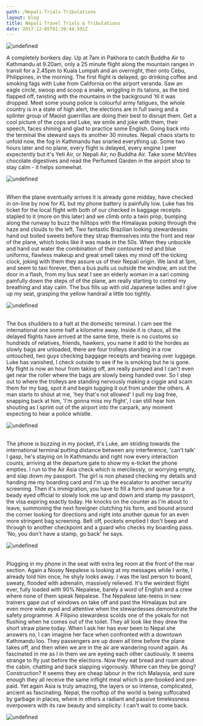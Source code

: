 ```yaml
---
path: /Nepali-Trials-Tribulations
layout: blog
title: Nepali Travel Trials & Tribulations
date: 2017-12-05T01:39:44.591Z
---
```

![undefined](/images/IMG_1224.JPG)

A completely bonkers day. Up at 7am in Pakhora to catch Buddha Air to Kathmandu at 9.20am, only a 25 minute flight along the mountain ranges in transit for a 2.45pm to Kuala Lumpah and an overnight, then onto Cebu, Philippines, in the morning. The first flight is delayed, go drinking coffee and smoking fags with Luke from California on the airport veranda. Saw an eagle circle, swoop and scoop a snake, wriggling in its talons, as the bird flapped off, twisting with the mountains in the background 'til it was dropped. Meet some young police is colourful army fatigues, the whole country is in a state of high alert, the elections are in full swing and a splinter group of Maoist guerrillas are doing their best to disrupt them. Get a cool picture of the cops and Luke, we smile and joke with them, their speech, faces shining and glad to practice some English. Going back into the terminal the steward says its another 30 minutes. Nepali chaos starts to unfold now, the fog in Kathmandu has snarled everything up. Some two hours later and no plane, every flight is delayed, every engine I peer expectently but it's Yeti Air, or Nepali Air, no Buddha Air. Take some McVites chocolate digestives and read the Perfumed Garden in the airport shop to stay calm - it helps somewhat.

![undefined](/images/FullSizeRender_1.jpg)

\
When the plane eventually arrives it is already gone midday, have checked in on-line by now for KL but my phone battery is painfully low. Luke has his ticket for the local flight with both of our checked in baggage receipts stapled to it (more on this later) and we climb onto a twin prop, bumping along the runway to buzz the hilltops with the Himalayas poking through the haze and clouds to the left. Two fantastic Brazilian looking stewardesses hand out boiled sweets before they strap themselves into the front and rear of the plane, which looks like it was made in the 50s. When they unbuckle and hand out water the combination of their contoured red and blue uniforms, flawless makeup and great smell takes my mind off the ticking clock, joking with them they assure us of their Nepali origin. We land at 1pm, and seem to taxi forever, then a bus pulls us outside the window, am out the door in a flash, from my bus seat I see an elderly woman in a sari coming painfully down the steps of of the plane, am really starting to control my breathing and stay calm. The bus fills up with old Japanese ladies and I give up my seat, grasping the yellow handrail a little too tightly.

![undefined](/images/24739957_10154989788426714_1180826859_o.jpg)

\
The bus shudders to a halt at the domestic terminal. I cam see the international one some half a kilometre away. Inside it is chaos, all the delayed flights have arrived at the same time, there is no customs so hundreds of relatives, friends, hawkers, you name it add to the hordes as slowly bags are unloaded, there are four trolleys standing in a row untouched, two guys checking baggage receipts and heaving over luggage. Luke has vanished, I check outside to see if he is smoking but he is gone. My flight is now an hour from taking off, am really pumped and I can't even get near the roller where the bags are slowly being handed over. So I step out to where the trolleys are standing nervously making a ciggie and scam them for my bag, spot it and begin tugging it out from under the others. A man starts to shout at me, 'hey that's not allowed' I pull my bag free, snapping back at him, 'I'm gonna miss my flight', I can still hear him shouting as I sprint out of the airport into the carpark, any moment expecting to hear a police whistle.

![undefined](/images/IMG_1424.JPG)

\
The phone is buzzing in my pocket, it's Luke, am striding towards the international terminal putting distance between any interference, 'can't talk' I gasp, he's staying on In Kathmandu and right now every interaction counts, arriving at the departure gate to show my e-ticket the phone empties. I run to the Air Asia check which is mercilessly, or worrying empty, and slap down my passport. The girl is non phased checking my details and handing me my boarding card and I'm up the escalator to another security screening. Then it's immigration, you have to fill a form and queue for a beady eyed official to slowly look me up and down and stamp my passport, the visa expiring exactly today. He knocks on the counter as I'm about to leave, summoning the next foreigner clutching his form, and bound around the corner looking for directions and right into another queue for an even more stringent bag screening. Belt off, pockets emptied I don't beep and through to another checkpoint and a guard who checks my boarding pass. 'No, you don't have a stamp, go back' he says.

![undefined](/images/IMG_1392.JPG)

\
Plugging in my phone in the seat with extra leg room at the front of the rear section. Again a Nosey Nepalese is looking at my messages while I write, I already told him once, he shyly looks away. I was the last person to board, sweaty, flooded with adrenalin, massively relieved. It's the weirdest flight ever, fully loaded with 90% Nepalese, barely a word of English and a crew where none of them speak Nepalese. The Nepalese late-teens in new trainers gape out of windows on take off and past the Himalayas but are even more wide eyed and attentive when the stewardesses demonstrate the safety programme. A Filipino stewardess scolds one of the yokals for not flushing when he comes out of the toilet. They all look like they drew the short straw plane today. When I ask her has ever been to Nepal she answers no, I can imagine her face when confronted with a downtown Kathmandu loo. They passengers are up down all time before the plane takes off, and then when we are in the air are wandering round again. As fascinated in me as I in them we are eyeing each other cautiously. It seems strange to fly just before the elections. Now they eat bread and roam about the cabin, chatting and back slapping vigorously. Where can they be going? Construction? It seems they are cheap labour in the rich Malaysia, and sure enough they all receive the same inflight meal which is pre-booked and pre-paid. Yet again Asia is truly amazing, the layers or so intense, complicated, ancient as fascinating. Nepal, the rooftop of the world is being suffocated by garbage in places, where in others a radiant and passive timelessness overpowers with its raw beauty and simplicity. I can't wait to come back.

![undefined](/images/FullSizeRender.jpg)

